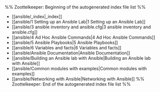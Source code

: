 %% Zoottelkeeper: Beginning of the autogenerated index file list  %%
-  [[ansible/_index|_index]]
-  [[ansible/1 Setting up an Ansible Lab|1 Setting up an Ansible Lab]]
-  [[ansible/3 ansible inventory and ansible.cfg|3 ansible inventory and ansible.cfg]]
-  [[ansible/4 Ad Hoc Ansible Commands|4 Ad Hoc Ansible Commands]]
-  [[ansible/5 Ansible Playbooks|5 Ansible Playbooks]]
-  [[ansible/6 Variables and facts|6 Variables and facts]]
-  [[ansible/Ansible Documentation|Ansible Documentation]]
-  [[ansible/Building an Ansible lab with Ansible|Building an Ansible lab with Ansible]]
-  [[ansible/Common modules with examples|Common modules with examples]]
-  [[ansible/Networking with Ansible|Networking with Ansible]]
%% Zoottelkeeper: End of the autogenerated index file list  %%
